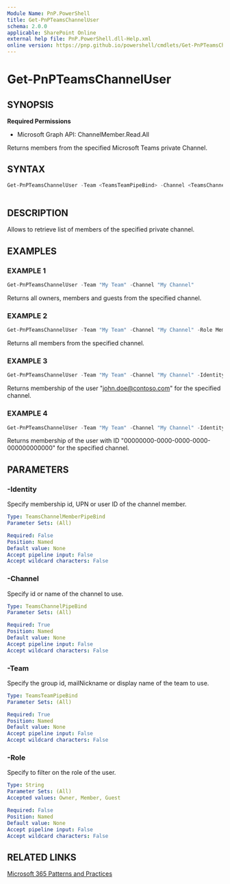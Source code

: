 ```yaml
---
Module Name: PnP.PowerShell
title: Get-PnPTeamsChannelUser
schema: 2.0.0
applicable: SharePoint Online
external help file: PnP.PowerShell.dll-Help.xml
online version: https://pnp.github.io/powershell/cmdlets/Get-PnPTeamsChannelUser.html
---
```

 
# Get-PnPTeamsChannelUser

## SYNOPSIS

**Required Permissions**

  * Microsoft Graph API: ChannelMember.Read.All

Returns members from the specified Microsoft Teams private Channel.

## SYNTAX

```powershell
Get-PnPTeamsChannelUser -Team <TeamsTeamPipeBind> -Channel <TeamsChannelPipeBind> [-Identity <TeamsChannelMemberPipeBind>] [-Role <String>]
  
```

## DESCRIPTION

Allows to retrieve list of members of the specified private channel.

## EXAMPLES

### EXAMPLE 1
```powershell
Get-PnPTeamsChannelUser -Team "My Team" -Channel "My Channel"
```

Returns all owners, members and guests from the specified channel.

### EXAMPLE 2

```powershell
Get-PnPTeamsChannelUser -Team "My Team" -Channel "My Channel" -Role Member
```

Returns all members from the specified channel.

### EXAMPLE 3

```powershell
Get-PnPTeamsChannelUser -Team "My Team" -Channel "My Channel" -Identity john.doe@contoso.com
```

Returns membership of the user "john.doe@contoso.com" for the specified channel.

### EXAMPLE 4

```powershell
Get-PnPTeamsChannelUser -Team "My Team" -Channel "My Channel" -Identity 00000000-0000-0000-0000-000000000000
```

Returns membership of the user with ID "00000000-0000-0000-0000-000000000000" for the specified channel.

## PARAMETERS

### -Identity
Specify membership id, UPN or user ID of the channel member.

```yaml
Type: TeamsChannelMemberPipeBind
Parameter Sets: (All)

Required: False
Position: Named
Default value: None
Accept pipeline input: False
Accept wildcard characters: False
```

### -Channel
Specify id or name of the channel to use.

```yaml
Type: TeamsChannelPipeBind
Parameter Sets: (All)

Required: True
Position: Named
Default value: None
Accept pipeline input: False
Accept wildcard characters: False
```

### -Team
Specify the group id, mailNickname or display name of the team to use.

```yaml
Type: TeamsTeamPipeBind
Parameter Sets: (All)

Required: True
Position: Named
Default value: None
Accept pipeline input: False
Accept wildcard characters: False
```

### -Role
Specify to filter on the role of the user.

```yaml
Type: String
Parameter Sets: (All)
Accepted values: Owner, Member, Guest

Required: False
Position: Named
Default value: None
Accept pipeline input: False
Accept wildcard characters: False
```

## RELATED LINKS

[Microsoft 365 Patterns and Practices](https://aka.ms/m365pnp)
